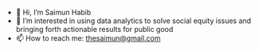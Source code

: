 - 👋 Hi, I’m Saimun Habib
- 👀 I’m interested in using data analytics to solve social equity issues and bringing forth actionable results for public good
- 📫 How to reach me: thesaimun@gmail.com

<!---
- 🌱 I’m currently learning ...
- 💞️ I’m looking to collaborate on ...
--->

<!---
saibib/saibib is a ✨ special ✨ repository because its `README.md` (this file) appears on your GitHub profile.
You can click the Preview link to take a look at your changes.
--->
